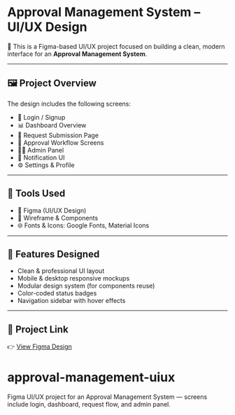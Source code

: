 # Approval Management System – UI/UX Design

🎨 This is a Figma-based UI/UX project focused on building a clean, modern interface for an **Approval Management System**.

---

## 🖼️ Project Overview

The design includes the following screens:

- 🔐 Login / Signup
- 📊 Dashboard Overview
- 📄 Request Submission Page
- 🔁 Approval Workflow Screens
- 🧑‍💼 Admin Panel
- 📨 Notification UI
- ⚙️ Settings & Profile

---

## 🧰 Tools Used

- 🎨 Figma (UI/UX Design)
- 🧩 Wireframe & Components
- 🌐 Fonts & Icons: Google Fonts, Material Icons

---

## 📌 Features Designed

- Clean & professional UI layout  
- Mobile & desktop responsive mockups  
- Modular design system (for components reuse)  
- Color-coded status badges  
- Navigation sidebar with hover effects

---

## 🔗 Project Link

👉 [View Figma Design](https://www.figma.com/your-design-link-here)
# approval-management-uiux
Figma UI/UX project for an Approval Management System — screens include login, dashboard, request flow, and admin panel.
